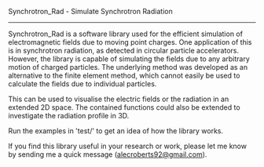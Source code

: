 Synchrotron_Rad - Simulate Synchrotron Radiation
************************************************

Synchrotron_Rad is a software library used for the efficient simulation of electromagnetic fields due to moving point charges. One application of this is in synchrotron radiation, as detected in circular particle accelerators. However, the library is capable of simulating the fields due to any arbitrary motion of charged particles. The underlying method was developed as an alternative to the finite element method, which cannot easily be used to calculate the fields due to individual particles.

This can be used to visualise the electric fields or the radiation in an extended 2D space. The contained functions could also be extended to investigate the radiation profile in 3D.

Run the examples in 'test/' to get an idea of how the library works.

If you find this library useful in your research or work, please let me know by sending me a quick message (alecroberts92@gmail.com).
